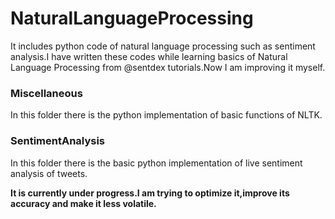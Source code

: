 # **NaturalLanguageProcessing**
It includes python code of natural language processing such as sentiment analysis.I have written these codes while learning basics of Natural Language Processing from @sentdex tutorials.Now I am improving it myself.

### **Miscellaneous**
In this folder there is the python implementation of basic functions of NLTK.

### **SentimentAnalysis**
In this folder there is the basic python implementation of live sentiment analysis of tweets.

**It is currently under progress.I am trying to optimize it,improve its accuracy and make it less volatile.**

